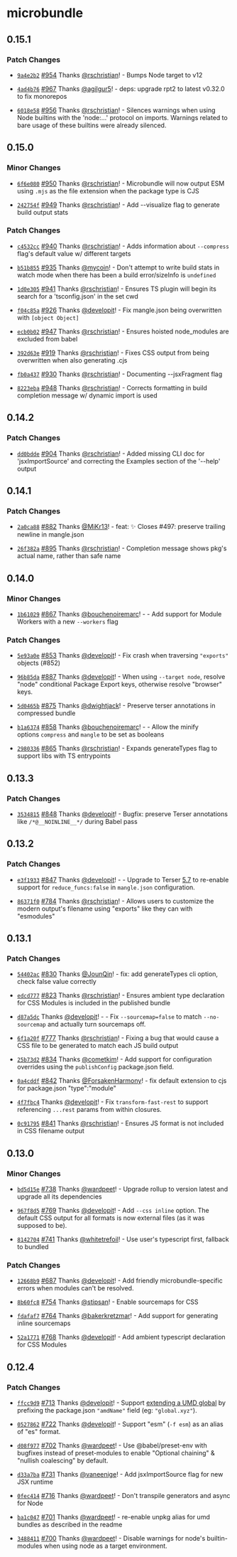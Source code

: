 # microbundle

## 0.15.1

### Patch Changes

- [`9a4e2b2`](https://github.com/developit/microbundle/commit/9a4e2b2096d3824661738edb142b4658cf3d9d0b) [#954](https://github.com/developit/microbundle/pull/954) Thanks [@rschristian](https://github.com/rschristian)! - Bumps Node target to v12

* [`4ad4b76`](https://github.com/developit/microbundle/commit/4ad4b768f0ef6f434b753c4a42cdcfe85d01c404) [#967](https://github.com/developit/microbundle/pull/967) Thanks [@agilgur5](https://github.com/agilgur5)! - deps: upgrade rpt2 to latest v0.32.0 to fix monorepos

- [`6018e58`](https://github.com/developit/microbundle/commit/6018e586b91125233026ca977a97b72bb6082ec6) [#956](https://github.com/developit/microbundle/pull/956) Thanks [@rschristian](https://github.com/rschristian)! - Silences warnings when using Node builtins with the 'node:...' protocol on imports. Warnings related to bare usage of these builtins were already silenced.

## 0.15.0

### Minor Changes

- [`6f6e080`](https://github.com/developit/microbundle/commit/6f6e080f3b9ec9a223d79d24eb6e6c8dd5d72cf7) [#950](https://github.com/developit/microbundle/pull/950) Thanks [@rschristian](https://github.com/rschristian)! - Microbundle will now output ESM using `.mjs` as the file extension when the package type is CJS

* [`242754f`](https://github.com/developit/microbundle/commit/242754f43cce1c25a6c475be64bbd2a525eb7cf0) [#949](https://github.com/developit/microbundle/pull/949) Thanks [@rschristian](https://github.com/rschristian)! - Add --visualize flag to generate build output stats

### Patch Changes

- [`c4532cc`](https://github.com/developit/microbundle/commit/c4532cc9ccd846e6bc8176414ddf2c0fc22af1f1) [#940](https://github.com/developit/microbundle/pull/940) Thanks [@rschristian](https://github.com/rschristian)! - Adds information about `--compress` flag's default value w/ different targets

* [`b51b855`](https://github.com/developit/microbundle/commit/b51b855794866f3e6a0ef7dfc5672d5c1c717831) [#935](https://github.com/developit/microbundle/pull/935) Thanks [@mycoin](https://github.com/mycoin)! - Don't attempt to write build stats in watch mode when there has been a build error/sizeInfo is `undefined`

- [`1d0e305`](https://github.com/developit/microbundle/commit/1d0e305d89ad010793c57fc451991a79907e1f3f) [#941](https://github.com/developit/microbundle/pull/941) Thanks [@rschristian](https://github.com/rschristian)! - Ensures TS plugin will begin its search for a 'tsconfig.json' in the set cwd

* [`f04c85a`](https://github.com/developit/microbundle/commit/f04c85a1885a28a16c767665a1d5f17b13834406) [#926](https://github.com/developit/microbundle/pull/926) Thanks [@developit](https://github.com/developit)! - Fix mangle.json being overwritten with `[object Object]`

- [`ecb0b02`](https://github.com/developit/microbundle/commit/ecb0b022912397bcf98550c1a783e9e0534f33e5) [#947](https://github.com/developit/microbundle/pull/947) Thanks [@rschristian](https://github.com/rschristian)! - Ensures hoisted node_modules are excluded from babel

* [`392d63e`](https://github.com/developit/microbundle/commit/392d63ef437f25403c03826f77790722d0234b58) [#919](https://github.com/developit/microbundle/pull/919) Thanks [@rschristian](https://github.com/rschristian)! - Fixes CSS output from being overwritten when also generating .cjs

- [`fb0a437`](https://github.com/developit/microbundle/commit/fb0a43780a7462f4876955c3412638e51a7adb97) [#930](https://github.com/developit/microbundle/pull/930) Thanks [@rschristian](https://github.com/rschristian)! - Documenting --jsxFragment flag

* [`8223eba`](https://github.com/developit/microbundle/commit/8223ebaee8d750e9757b9ddbfef6384fa00f22ac) [#948](https://github.com/developit/microbundle/pull/948) Thanks [@rschristian](https://github.com/rschristian)! - Corrects formatting in build completion message w/ dynamic import is used

## 0.14.2

### Patch Changes

- [`dd0bdde`](https://github.com/developit/microbundle/commit/dd0bdde9c6ae7d0690fa73aead1c1744ae3b086a) [#904](https://github.com/developit/microbundle/pull/904) Thanks [@rschristian](https://github.com/rschristian)! - Added missing CLI doc for 'jsxImportSource' and correcting the Examples section of the '--help' output

## 0.14.1

### Patch Changes

- [`2a0ca88`](https://github.com/developit/microbundle/commit/2a0ca8843f34c3773bb41eb3f8f571fb6b2b2d52) [#882](https://github.com/developit/microbundle/pull/882) Thanks [@MiKr13](https://github.com/MiKr13)! - feat: :sparkles: Closes #497: preserve trailing newline in mangle.json

* [`26f382a`](https://github.com/developit/microbundle/commit/26f382a989e86fdcc5149f73f7b6c9d314a4bf37) [#895](https://github.com/developit/microbundle/pull/895) Thanks [@rschristian](https://github.com/rschristian)! - Completion message shows pkg's actual name, rather than safe name

## 0.14.0

### Minor Changes

- [`1b61029`](https://github.com/developit/microbundle/commit/1b6102966440bd7000e0e457f8c0b7eeb7e05593) [#867](https://github.com/developit/microbundle/pull/867) Thanks [@bouchenoiremarc](https://github.com/bouchenoiremarc)! - - Add support for Module Workers with a new `--workers` flag

### Patch Changes

- [`5e93a0e`](https://github.com/developit/microbundle/commit/5e93a0e4cc28ea8f080a08e3a8530b6bfdf25f42) [#853](https://github.com/developit/microbundle/pull/853) Thanks [@developit](https://github.com/developit)! - Fix crash when traversing `"exports"` objects (#852)

* [`96b85da`](https://github.com/developit/microbundle/commit/96b85da1e32b4ffbef9d83387ff399d8b3ee3852) [#887](https://github.com/developit/microbundle/pull/887) Thanks [@developit](https://github.com/developit)! - When using `--target node`, resolve "node" conditional Package Export keys, otherwise resolve "browser" keys.

- [`5d0465b`](https://github.com/developit/microbundle/commit/5d0465b39bccff31673d351fc9d29cb4c470407d) [#875](https://github.com/developit/microbundle/pull/875) Thanks [@dwightjack](https://github.com/dwightjack)! - Preserve terser annotations in compressed bundle

* [`b1a6374`](https://github.com/developit/microbundle/commit/b1a637486234a2ae784ccf0c512321e2d3efef7c) [#858](https://github.com/developit/microbundle/pull/858) Thanks [@bouchenoiremarc](https://github.com/bouchenoiremarc)! - - Allow the minify options `compress` and `mangle` to be set as booleans

- [`2980336`](https://github.com/developit/microbundle/commit/29803364fe54cc1a7a8543d61e694c90b4cdce6a) [#865](https://github.com/developit/microbundle/pull/865) Thanks [@rschristian](https://github.com/rschristian)! - Expands generateTypes flag to support libs with TS entrypoints

## 0.13.3

### Patch Changes

- [`3534815`](https://github.com/developit/microbundle/commit/3534815ddabecc080cdec42cd1f6009a81a48ec9) [#848](https://github.com/developit/microbundle/pull/848) Thanks [@developit](https://github.com/developit)! - Bugfix: preserve Terser annotations like `/*@__NOINLINE__*/` during Babel pass

## 0.13.2

### Patch Changes

- [`e3f1933`](https://github.com/developit/microbundle/commit/e3f1933773fd17bb1d97de0dad94d899acee7598) [#847](https://github.com/developit/microbundle/pull/847) Thanks [@developit](https://github.com/developit)! - - Upgrade to Terser [5.7](https://github.com/terser/terser/blob/master/CHANGELOG.md#v570) to re-enable support for `reduce_funcs:false` in `mangle.json` configuration.

* [`86371f0`](https://github.com/developit/microbundle/commit/86371f0db6386089c66cd474a7121d9dbee4c0cf) [#784](https://github.com/developit/microbundle/pull/784) Thanks [@rschristian](https://github.com/rschristian)! - Allows users to customize the modern output's filename using "exports" like they can with "esmodules"

## 0.13.1

### Patch Changes

- [`54402ac`](https://github.com/developit/microbundle/commit/54402ac43cc2f7ccb85fe5df2e9828c7f24091a0) [#830](https://github.com/developit/microbundle/pull/830) Thanks [@JounQin](https://github.com/JounQin)! - fix: add generateTypes cli option, check false value correctly

* [`edcd777`](https://github.com/developit/microbundle/commit/edcd777cfaedfdb436c62b5dcb3cff6291268e4c) [#823](https://github.com/developit/microbundle/pull/823) Thanks [@rschristian](https://github.com/rschristian)! - Ensures ambient type declaration for CSS Modules is included in the published bundle

- [`d87a5dc`](https://github.com/developit/microbundle/commit/d87a5dc286a1edba92ca3ec5b534807688c90854) Thanks [@developit](https://github.com/developit)! - - Fix `--sourcemap=false` to match `--no-sourcemap` and actually turn sourcemaps off.

* [`6f1a20f`](https://github.com/developit/microbundle/commit/6f1a20fa17467176f9bc1acc2b0f78784d28d110) [#777](https://github.com/developit/microbundle/pull/777) Thanks [@rschristian](https://github.com/rschristian)! - Fixing a bug that would cause a CSS file to be generated to match each JS build output

- [`25b73d2`](https://github.com/developit/microbundle/commit/25b73d22caeac7cf74b0533401318a5becc29c11) [#834](https://github.com/developit/microbundle/pull/834) Thanks [@cometkim](https://github.com/cometkim)! - Add support for configuration overrides using the `publishConfig` package.json field.

* [`0a4cddf`](https://github.com/developit/microbundle/commit/0a4cddf98ab54c41f0b2ece1d626e459f73c9997) [#842](https://github.com/developit/microbundle/pull/842) Thanks [@ForsakenHarmony](https://github.com/ForsakenHarmony)! - fix default extension to cjs for package.json "type":"module"

- [`4f7fbc4`](https://github.com/developit/microbundle/commit/4f7fbc4a0b9e03b9c33d10b21c66b8ddef7524a7) Thanks [@developit](https://github.com/developit)! - Fix `transform-fast-rest` to support referencing `...rest` params from within closures.

* [`0c91795`](https://github.com/developit/microbundle/commit/0c917959570c788929766c6f4cd55f3b49433920) [#841](https://github.com/developit/microbundle/pull/841) Thanks [@rschristian](https://github.com/rschristian)! - Ensures JS format is not included in CSS filename output

## 0.13.0

### Minor Changes

- [`bd5d15e`](https://github.com/developit/microbundle/commit/bd5d15e17c882f2090f519d342dd89e694456ab8) [#738](https://github.com/developit/microbundle/pull/738) Thanks [@wardpeet](https://github.com/wardpeet)! - Upgrade rollup to version latest and upgrade all its dependencies

* [`967f8d5`](https://github.com/developit/microbundle/commit/967f8d532785aa7bf8636c5a759759a3e72dcf56) [#769](https://github.com/developit/microbundle/pull/769) Thanks [@developit](https://github.com/developit)! - Add `--css inline` option. The default CSS output for all formats is now external files (as it was supposed to be).

- [`8142704`](https://github.com/developit/microbundle/commit/8142704399efe6b4f34219c711a3932431781b36) [#741](https://github.com/developit/microbundle/pull/741) Thanks [@whitetrefoil](https://github.com/whitetrefoil)! - Use user's typescript first, fallback to bundled

### Patch Changes

- [`12668b9`](https://github.com/developit/microbundle/commit/12668b993906a0267c53c3601ce89d1c0ddfbc27) [#687](https://github.com/developit/microbundle/pull/687) Thanks [@developit](https://github.com/developit)! - Add friendly microbundle-specific errors when modules can't be resolved.

* [`8b60fc8`](https://github.com/developit/microbundle/commit/8b60fc86cbc493e23230a58cd0c99e2e0c675974) [#754](https://github.com/developit/microbundle/pull/754) Thanks [@stipsan](https://github.com/stipsan)! - Enable sourcemaps for CSS

- [`fdafaf7`](https://github.com/developit/microbundle/commit/fdafaf7a4ad76b1757e2c0ff39050f8e11e2f1d5) [#764](https://github.com/developit/microbundle/pull/764) Thanks [@bakerkretzmar](https://github.com/bakerkretzmar)! - Add support for generating inline sourcemaps

* [`52a1771`](https://github.com/developit/microbundle/commit/52a177190eb45791cb4b44d4bf04732b8b98d9c3) [#768](https://github.com/developit/microbundle/pull/768) Thanks [@developit](https://github.com/developit)! - Add ambient typescript declaration for CSS Modules

## 0.12.4

### Patch Changes

- [`ffcc9d9`](https://github.com/developit/microbundle/commit/ffcc9d9b7d9518ae2fa31b2af4d1fd4f98599560) [#713](https://github.com/developit/microbundle/pull/713) Thanks [@developit](https://github.com/developit)! - Support [extending a UMD global](https://rollupjs.org/guide/en/#outputextend) by prefixing the package.json `"amdName"` field (eg: `"global.xyz"`).

* [`0527862`](https://github.com/developit/microbundle/commit/052786223edce8258c73a72a49238e41e5b24850) [#722](https://github.com/developit/microbundle/pull/722) Thanks [@developit](https://github.com/developit)! - Support "esm" (`-f esm`) as an alias of "es" format.

- [`d08f977`](https://github.com/developit/microbundle/commit/d08f977aa6b19b267cf8d12861cc5cc34380d025) [#702](https://github.com/developit/microbundle/pull/702) Thanks [@wardpeet](https://github.com/wardpeet)! - Use @babel/preset-env with bugfixes instead of preset-modules to enable "Optional chaining" & "nullish coalescing" by default.

* [`d33a7ba`](https://github.com/developit/microbundle/commit/d33a7ba2f5475e870d1a0f659b0c3ec0c459a850) [#731](https://github.com/developit/microbundle/pull/731) Thanks [@vaneenige](https://github.com/vaneenige)! - Add jsxImportSource flag for new JSX runtime

- [`0fec414`](https://github.com/developit/microbundle/commit/0fec41493c39669270ba2b58401dc591e551d96d) [#716](https://github.com/developit/microbundle/pull/716) Thanks [@wardpeet](https://github.com/wardpeet)! - Don't transpile generators and async for Node

* [`ba1c047`](https://github.com/developit/microbundle/commit/ba1c047512356e0e48911f5f037be798c5c2b9eb) [#701](https://github.com/developit/microbundle/pull/701) Thanks [@wardpeet](https://github.com/wardpeet)! - re-enable unpkg alias for umd bundles as described in the readme

- [`3488411`](https://github.com/developit/microbundle/commit/34884116e21408305b337a9f6267f6c2ddc9e72d) [#700](https://github.com/developit/microbundle/pull/700) Thanks [@wardpeet](https://github.com/wardpeet)! - Disable warnings for node's builtin-modules when using node as a target environment.
